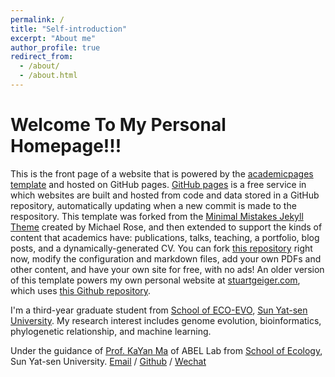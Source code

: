 ```yaml
---
permalink: /
title: "Self-introduction"
excerpt: "About me"
author_profile: true
redirect_from: 
  - /about/
  - /about.html
---
```

Welcome To My Personal Homepage!!!
======
This is the front page of a website that is powered by the [academicpages template](https://github.com/academicpages/academicpages.github.io) and hosted on GitHub pages. [GitHub pages](https://pages.github.com) is a free service in which websites are built and hosted from code and data stored in a GitHub repository, automatically updating when a new commit is made to the respository. This template was forked from the [Minimal Mistakes Jekyll Theme](https://mmistakes.github.io/minimal-mistakes/) created by Michael Rose, and then extended to support the kinds of content that academics have: publications, talks, teaching, a portfolio, blog posts, and a dynamically-generated CV. You can fork [this repository](https://github.com/academicpages/academicpages.github.io) right now, modify the configuration and markdown files, add your own PDFs and other content, and have your own site for free, with no ads! An older version of this template powers my own personal website at [stuartgeiger.com](http://stuartgeiger.com), which uses [this Github repository](https://github.com/staeiou/staeiou.github.io).

I'm a third-year graduate student from [School of ECO-EVO](https://eco.sysu.edu.cn/), [Sun Yat-sen University](https://www.sysu.edu.cn/sysuen/). My research interest includes genome evolution, bioinformatics, phylogenetic relationship, and machine learning.

Under the guidance of [Prof. KaYan Ma](https://abel-sysu.github.io/en/) of ABEL Lab from [School of Ecology](https://eco.sysu.edu.cn/), Sun Yat-sen University.
[Email](mailto:ziweiw1998@gmail.com) / [Github](https://github.com/ziweiwuzw/) / [Wechat](../images/WeChat-number.jpg) 


